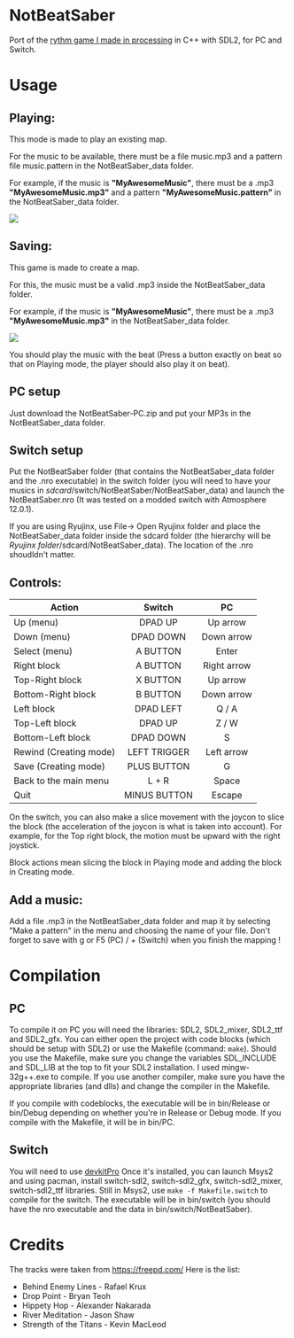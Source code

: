 # NotBeatSaber
Port of the [rythm game I made in processing](https://github.com/Inferture/NotBeatSaber-processing) in C++ with SDL2, for PC and Switch.


# Usage


## Playing:
This mode is made to play an existing map.

For the music to be available, there must be a file music.mp3 and a pattern file music.pattern in the NotBeatSaber_data folder.

For example, if the music is **"MyAwesomeMusic"**, there must be a .mp3 **"MyAwesomeMusic.mp3"** and a pattern **"MyAwesomeMusic.pattern"** in the NotBeatSaber_data folder. 

![](https://media.giphy.com/media/QNArnB1mIYe8css6Nf/giphy.gif)




## Saving:
This game is made to create a map.

For this, the  music must be a valid .mp3 inside the NotBeatSaber_data folder.

For example, if the music is **"MyAwesomeMusic"**, there must be a .mp3 **"MyAwesomeMusic.mp3"** in the NotBeatSaber_data folder. 

![](https://media.giphy.com/media/xVjoQtmnOnV19z0BYD/giphy.gif)

You should play the music with the beat (Press a button exactly on beat so that on Playing mode, the player should also play it on beat).


## PC setup

Just download the NotBeatSaber-PC.zip and put your MP3s in the NotBeatSaber_data folder. 

## Switch setup

Put the NotBeatSaber folder (that contains the NotBeatSaber_data folder and the .nro executable) in the switch folder (you will need to have your musics in *sdcard*/switch/NotBeatSaber/NotBeatSaber_data) and launch the NotBeatSaber.nro (It was tested on a modded switch with Atmosphere 12.0.1).

If you are using Ryujinx, use File-> Open Ryujinx folder and place the NotBeatSaber_data folder inside the sdcard folder (the hierarchy will be *Ryujinx folder*/sdcard/NotBeatSaber_data). The location of the .nro shoudldn't matter.


## Controls:

| Action                  | Switch        | PC  |
| ------------------------|:-------------:|:--------:|
| Up (menu)               | DPAD UP       | Up arrow   |
| Down (menu)             | DPAD DOWN     | Down arrow |
| Select (menu)           | A BUTTON      | Enter      |
| Right block             | A BUTTON      | Right arrow|
| Top-Right block         | X BUTTON      | Up arrow   |
| Bottom-Right block      | B BUTTON      | Down arrow |
| Left block              | DPAD LEFT     | Q / A      |
| Top-Left block          | DPAD UP       | Z / W      |
| Bottom-Left block       | DPAD DOWN     | S          |
| Rewind (Creating mode)  | LEFT TRIGGER  | Left arrow |
| Save (Creating mode)    | PLUS BUTTON   | G          |
| Back to the main menu   | L + R         | Space      |
| Quit                    | MINUS BUTTON  | Escape     |


On the switch, you can also make a slice movement with the joycon to slice the block (the acceleration of the joycon is what is taken into account). For example, for the Top right block, the motion must be upward with the right joystick.

Block actions mean slicing the block in Playing mode and adding the block in Creating mode.





## Add a music:
Add a file .mp3 in the NotBeatSaber_data folder and map it by selecting "Make a pattern" in the menu and choosing the name of your file.
Don't forget to save with g or F5 (PC) / + (Switch) when you finish the mapping !



# Compilation

## PC
To compile it on PC you will need the libraries: SDL2, SDL2_mixer, SDL2_ttf and SDL2_gfx.
You can either open the project with code blocks (which should be setup with SDL2) or use the Makefile (command: `make`).
Should you use the Makefile, make sure you change the variables SDL_INCLUDE and SDL_LIB at the top to fit your SDL2 installation.
I used mingw-32g++.exe to compile. If you use another compiler, make sure you have the appropriate libraries (and dlls) and change the compiler in the Makefile.

If you compile with codeblocks, the executable will be in bin/Release or bin/Debug depending on whether you're in Release or Debug mode.
If you compile with the Makefile, it will be in bin/PC.

## Switch
You will need to use [devkitPro](https://devkitpro.org/wiki/Getting_Started)
Once it's installed, you can launch Msys2 and using pacman, install switch-sdl2, switch-sdl2_gfx, switch-sdl2_mixer, switch-sdl2_ttf libraries.
Still in Msys2, use `make -f Makefile.switch` to compile for the switch.
The executable will be in bin/switch (you should have the nro executable and the data in bin/switch/NotBeatSaber).

# Credits

The tracks were taken from https://freepd.com/ Here is the list:
- Behind Enemy Lines - Rafael Krux
- Drop Point - Bryan Teoh
- Hippety Hop - Alexander Nakarada
- River Meditation - Jason Shaw
- Strength of the Titans - Kevin MacLeod
